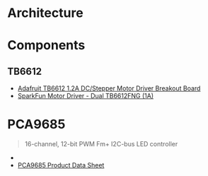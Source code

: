 # Architecture

# Components

## TB6612

- [Adafruit TB6612 1.2A DC/Stepper Motor Driver Breakout Board](https://learn.adafruit.com/adafruit-tb6612-h-bridge-dc-stepper-motor-driver-breakout/overview)
- [SparkFun Motor Driver - Dual TB6612FNG (1A)](https://www.sparkfun.com/products/9457)

# PCA9685

> 16-channel, 12-bit PWM Fm+ I2C-bus LED controller

- [](https://learn.adafruit.com/adafruit-16-channel-servo-driver-with-raspberry-pi/hooking-it-up?view=all)
- [PCA9685 Product Data Sheet](https://cdn-shop.adafruit.com/datasheets/PCA9685.pdf)